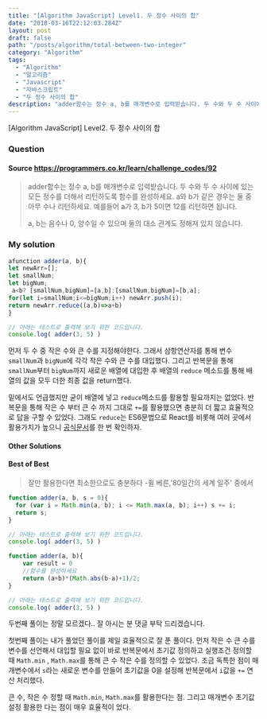 ```yaml
---
title: "[Algorithm JavaScript] Level1. 두 정수 사이의 합"
date: "2018-03-16T22:12:03.284Z"
layout: post
draft: false
path: "/posts/algorithm/total-between-two-integer"
category: "Algorithm"
tags:
  - "Algorithm"
  - "알고리즘"
  - "Javascript"
  - "자바스크립트"
  - "두 정수 사이의 합"
description: "adder함수는 정수 a, b를 매개변수로 입력받습니다. 두 수와 두 수 사이에 있는 모든 정수를 더해서 리턴하도록 함수를 완성하세요. a와 b가 같은 경우는 둘 중 아무 수나 리턴하세요."
---
```


[Algorithm JavaScript] Level2. 두 정수 사이의 합

### Question

#### Source https://programmers.co.kr/learn/challenge_codes/92

> adder함수는 정수 a, b를 매개변수로 입력받습니다.
> 두 수와 두 수 사이에 있는 모든 정수를 더해서 리턴하도록 함수를 완성하세요. a와 b가 같은 경우는 둘 중 아무 수나 리턴하세요.
> 예를들어 a가 3, b가 5이면 12를 리턴하면 됩니다.
>
> a, b는 음수나 0, 양수일 수 있으며 둘의 대소 관계도 정해져 있지 않습니다.

### My solution

```javascript
afunction adder(a, b){
let newArr=[];
let smallNum;
let bigNum;  
 a<b? [smallNum,bigNum]=[a,b]:[smallNum,bigNum]=[b,a];
for(let i=smallNum;i<=bigNum;i++) newArr.push(i);
return newArr.reduce((a,b)=>a+b)
}

// 아래는 테스트로 출력해 보기 위한 코드입니다.
console.log( adder(3, 5) )
```

먼저 두 수 중 작은 수와 큰 수를 지정해야한다. 그래서 삼항연산자를 통해 변수 ```smallNum```과 ```bigNum```에 각각 작은 수와 큰 수를 대입했다. 그리고 반복문을 통해 ```smallNum```부터 ```bigNum```까지 새로운 배열에 대입한 후 배열의 ```reduce``` 메소드를 통해 배열의 값을 모두 더한 최종 값을 return했다.

밑에서도 언급했지만 굳이 배열에 넣고 ```reduce```메소드를 활용할 필요까지는 없었다. 반복문을 통해 작은 수 부터 큰 수 까지 그대로 ```+=```를 활용했으면 충분히 더 짧고 효율적으로 답을 구할 수 있었다. 그래도 ```reduce```는 ES6문법으로 React를 비롯해 여러 곳에서 활용가치가 높으니 [공식문서](http://devdocs.io/javascript/global_objects/array/reduce)를 한 번 확인하자.

#### Other Solutions

#### Best of Best

> 잘만 활용한다면 최소한으로도 충분하다 -쥘 베른,'80일간의 세계 일주' 중에서

```javascript
function adder(a, b, s = 0){
  for (var i = Math.min(a, b); i <= Math.max(a, b); i++) s += i;
  return s;
}

// 아래는 테스트로 출력해 보기 위한 코드입니다.
console.log( adder(3, 5) )
```

```javascript
function adder(a, b){
    var result = 0
    //함수를 완성하세요
    return (a+b)*(Math.abs(b-a)+1)/2;
}

// 아래는 테스트로 출력해 보기 위한 코드입니다.
console.log( adder(3, 5) )
```

두번째 풀이는 정말 모르겠다.. 잘 아시는 분 댓글 부탁 드리겠습니다.

첫번째 풀이는 내가 풀었던 풀이를 제일 효율적으로 잘 푼 풀이다. 먼저 작은 수 큰 수를 변수를 선언해서 대입할 필요 없이 바로 반복문에서 초기값 정의하고 실행조건 정의할 때 ```Math.min``` , ```Math.max```를 통해 큰 수 작은 수를 정의할 수 있었다. 조금 독특한 점이 매개변수에서 ```s```라는 새로운 변수를 만들어 초기값을 0을 설정해 반복문에서 ```i```값을 ```+=``` 연산 처리했다. 

큰 수, 작은 수 정할 때 ```Math.min```, ```Math.max```를 활용한다는 점. 그리고 매개변수 초기값 설정 활용한 다는 점이 매우 효율적이 었다.

